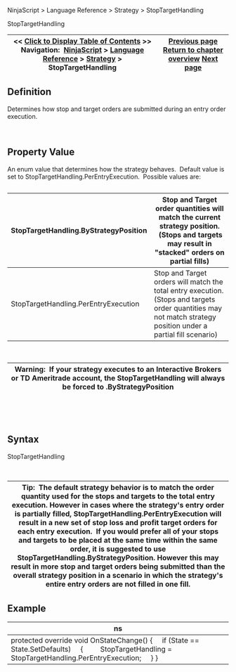 ﻿


NinjaScript \> Language Reference \> Strategy \> StopTargetHandling






















StopTargetHandling







| \<\< [Click to Display Table of Contents](stoptargethandling.md) \>\> **Navigation:**     [NinjaScript](ninjascript-1.md) \> [Language Reference](language_reference_wip-1.md) \> [Strategy](strategy-1.md) \> StopTargetHandling | [Previous page](startbehavior-1.md) [Return to chapter overview](strategy-1.md) [Next page](strategybaseconverter-1.md) |
| --- | --- |











## Definition


Determines how stop and target orders are submitted during an entry order execution.  


 


## Property Value


An enum value that determines how the strategy behaves.  Default value is set to StopTargetHandling.PerEntryExecution.  Possible values are:


## 




| StopTargetHandling.ByStrategyPosition | Stop and Target order quantities will match the current strategy position.  (Stops and targets may result in "stacked" orders on partial fills) |
| --- | --- |
| StopTargetHandling.PerEntryExecution | Stop and Target orders will match the total entry execution. (Stops and targets order quantities may not match strategy position under a partial fill scenario) |



 




| Warning:  If your strategy executes to an Interactive Brokers or TD Ameritrade account, the StopTargetHandling will always be forced to .ByStrategyPosition |
| --- |



 


 


## Syntax


StopTargetHandling


 




| Tip:  The default strategy behavior is to match the order quantity used for the stops and targets to the total entry execution. However in cases where the strategy's entry order is partially filled, StopTargetHandling.PerEntryExecution will result in a new set of stop loss and profit target orders for each entry execution.  If you would prefer all of your stops and targets to be placed at the same time within the same order, it is suggested to use StopTargetHandling.ByStrategyPosition. However this may result in more stop and target orders being submitted than the overall strategy position in a scenario in which the strategy's entire entry orders are not filled in one fill. |
| --- |



## 


## Example




| ns |
| --- |
| protected override void OnStateChange() {      if (State \=\= State.SetDefaults)      {          StopTargetHandling \= StopTargetHandling.PerEntryExecution;      } } |



 








